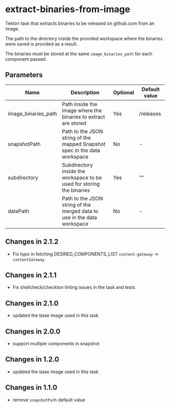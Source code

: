 # extract-binaries-from-image

Tekton task that extracts binaries to be released on github.com from an image.

The path to the directory inside the provided workspace where the binaries were
saved is provided as a result.

The binaries must be stored at the same `image_binaries_path` for each component
passed.

## Parameters

| Name                | Description                                                                | Optional | Default value |
|---------------------|----------------------------------------------------------------------------|----------|---------------|
| image_binaries_path | Path inside the image where the binaries to extract are stored             | Yes      | /releases     |
| snapshotPath        | Path to the JSON string of the mapped Snapshot spec in the data workspace  | No       | -             |
| subdirectory        | Subdirectory inside the workspace to be used for storing the binaries      | Yes      | ""            |
| dataPath            | Path to the JSON string of the merged data to use in the data workspace    | No       | -             |

## Changes in 2.1.2
* Fix typo in fetching DESIRED_COMPONENTS_LIST `content-gateway` -> `contentGateway`

## Changes in 2.1.1
* Fix shellcheck/checkton linting issues in the task and tests

## Changes in 2.1.0
* updated the base image used in this task

## Changes in 2.0.0
* support multiple components in snapshot

## Changes in 1.2.0
* updated the base image used in this task

## Changes in 1.1.0
* remove `snapshotPath` default value
